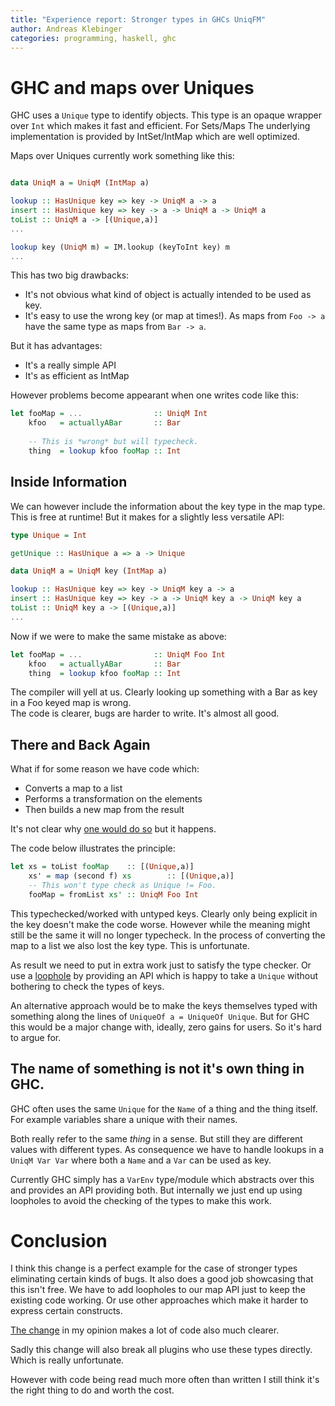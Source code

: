 ```yaml
---
title: "Experience report: Stronger types in GHCs UniqFM"
author: Andreas Klebinger
categories: programming, haskell, ghc
---
```


# GHC and maps over Uniques

GHC uses a `Unique` type to identify objects. This type is an opaque wrapper over `Int`
which makes it fast and efficient. For Sets/Maps The underlying
implementation is provided by IntSet/IntMap which are well optimized.

Maps over Uniques currently work something like this:

```haskell

data UniqM a = UniqM (IntMap a)

lookup :: HasUnique key => key -> UniqM a -> a
insert :: HasUnique key => key -> a -> UniqM a -> UniqM a
toList :: UniqM a -> [(Unique,a)]
...

lookup key (UniqM m) = IM.lookup (keyToInt key) m
...
```

This has two big drawbacks:

* It's not obvious what kind of object is actually intended to be used as key.
* It's easy to use the wrong key (or map at times!). As maps from `Foo -> a` have the
  same type as maps from `Bar -> a`.

But it has advantages:

* It's a really simple API
* It's as efficient as IntMap

However problems become appearant when one writes code like this:

```haskell
let fooMap = ...                :: UniqM Int
    kfoo   = actuallyABar       :: Bar
    
    -- This is *wrong* but will typecheck.
    thing  = lookup kfoo fooMap :: Int
```

## Inside Information

We can however include the information about the key type in the map type.
This is free at runtime! But it makes for a slightly less versatile API:

```haskell
type Unique = Int

getUnique :: HasUnique a => a -> Unique

data UniqM a = UniqM key (IntMap a)

lookup :: HasUnique key => key -> UniqM key a -> a
insert :: HasUnique key => key -> a -> UniqM key a -> UniqM key a
toList :: UniqM key a -> [(Unique,a)]
...
```

Now if we were to make the same mistake as above:

```haskell
let fooMap = ...                :: UniqM Foo Int
    kfoo   = actuallyABar       :: Bar
    thing  = lookup kfoo fooMap :: Int
```


The compiler will yell at us. Clearly looking up something with a Bar
as key in a Foo keyed map is wrong.  
The code is clearer, bugs are harder to write. It's almost all good.

## There and Back Again

What if for some reason we have code which:

* Converts a map to a list
* Performs a transformation on the elements
* Then builds a new map from the result

It's not clear why [one would do so](https://gitlab.haskell.org/ghc/ghc/-/issues/18387)
but it happens.

The code below illustrates the principle:

```haskell
let xs = toList fooMap    :: [(Unique,a)]
    xs' = map (second f) xs        :: [(Unique,a)]
    -- This won't type check as Unique != Foo.
    fooMap = fromList xs' :: UniqM Foo Int
```

This typechecked/worked with untyped keys. Clearly only being explicit
in the key doesn't make the code worse. However while the meaning might
still be the same it will no longer typecheck. In the process of converting
the map to a list we also lost the key type. This is unfortunate.

As result we need to put in extra work just to satisfy
the type checker. Or use a [loophole](https://hackage.haskell.org/package/ghc-8.10.1/docs/UniqFM.html#v:listToUFM_Directly)
by providing an API which is happy to take a `Unique` without bothering
to check the types of keys.

An alternative approach would be to make the keys themselves typed with something along the lines
of `UniqueOf a = UniqueOf Unique`. But for GHC this would be a major change with, ideally, zero gains
for users. So it's hard to argue for.

## The name of something is not it's own thing in GHC.

GHC often uses the same `Unique` for the `Name` of a thing and
the thing itself. For example variables share a unique with their names.

Both really refer to the same *thing* in a sense. But still they
are different values with different types. As consequence we have to handle lookups
in a `UniqM Var Var` where both a `Name` and a `Var` can be used as key.

Currently GHC simply has a `VarEnv` type/module which abstracts over this and
provides an API providing both. But internally we just end up using loopholes
to avoid the checking of the types to make this work.

# Conclusion

I think this change is a perfect example for the case of stronger types eliminating
certain kinds of bugs.
It also does a good job showcasing that this isn't free. We have to add loopholes to our
map API just to keep the existing code working. Or use other approaches which make it
harder to express certain constructs.

[The change](https://gitlab.haskell.org/ghc/ghc/-/merge_requests/3577) in my opinion makes
a lot of code also much clearer.

Sadly this change will also break all plugins who use these types directly. Which is really unfortunate.

However with code being read much more often than written I still think it's the right thing to do and
worth the cost.
